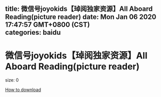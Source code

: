 
title: 微信号joyokids【琸阅独家资源】All Aboard Reading(picture reader)
date: Mon Jan 06 2020 17:47:57 GMT+0800 (CST)    
categories: baidu
---

# 微信号joyokids【琸阅独家资源】All Aboard Reading(picture reader)
size: 0
 
 

[How to download](https://bpcam.bemobtrk.com/go/2ceec3aa-1ca2-46d6-b9ff-aaa5c184517c?jno=4341)
